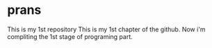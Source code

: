 # prans
This is my 1st repository
This is my 1st chapter of the github.
Now i'm compliting the 1st stage of programing part.
